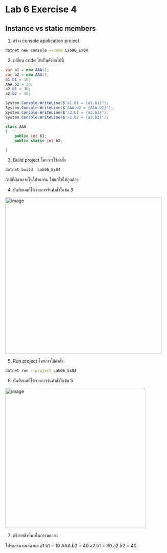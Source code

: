 # Lab 6 Exercise 4

## Instance vs static members

1. สร้าง console application project

```cmd
dotnet new console --name Lab06_Ex04
```

2. เปลี่ยน code ให้เป็นดังต่อไปนี้

```cs
var a1 = new AAA();
var a2 = new AAA();
a1.b1 = 10;
AAA.b2 = 20;
a2.b1 = 30;
a2.b2 = 40;

System.Console.WriteLine($"a1.b1 = {a1.b1}");
System.Console.WriteLine($"AAA.b2 = {AAA.b2}");
System.Console.WriteLine($"a2.b1 = {a2.b1}");
System.Console.WriteLine($"a2.b2 = {a2.b2}");

class AAA 
{
    public int b1;
    public static int b2;

}
```

3. Build project โดยการใช้คำสั่ง

```cmd
dotnet build  Lab06_Ex04
```

ถ้ามีที่ผิดพลาดในโปรแกรม ให้แก้ไขให้ถูกต้อง

4. บันทึกผลที่ได้จากการรันคำสั่งในข้อ 3 

<img width="488" alt="image" src="https://github.com/chatladawongkanyon/03376836-OOP-2566-Lab-06/assets/144195963/eac319a1-948b-41a7-9db5-6c93cb94677e">

5. Run project โดยการใช้คำสั่ง

```cmd
dotnet run --project Lab06_Ex04
```

6. บันทึกผลที่ได้จากการรันคำสั่งในข้อ 5

<img width="437" alt="image" src="https://github.com/chatladawongkanyon/03376836-OOP-2566-Lab-06/assets/144195963/d3e2c42f-5d4d-4009-8ef4-b13ce4761af4">

7. อธิบายสิ่งที่พบในการทดลอง


โปรแกรมจะแสดงผล a1.b1 = 10 AAA.b2 = 40 a2.b1 = 30 a2.b2 = 40
